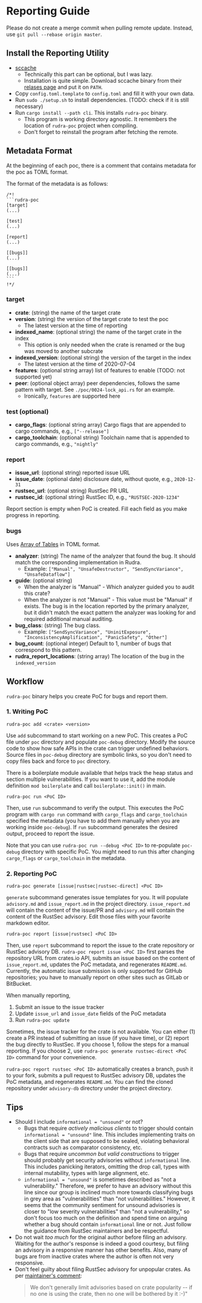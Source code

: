 # Reporting Guide

Please do not create a merge commit when pulling remote update. Instead, use `git pull --rebase origin master`.

## Install the Reporting Utility

- [sccache](https://github.com/mozilla/sccache)
  - Technically this part can be optional, but I was lazy.
  - Installation is quite simple. Download sccache binary from their [relases page](https://github.com/mozilla/sccache/releases) and put it on `PATH`.
- Copy `config.toml.template` to `config.toml` and fill it with your own data.
- Run `sudo ./setup.sh` to install dependencies. (TODO: check if it is still necessary)
- Run `cargo install --path cli`. This installs `rudra-poc` binary.
  - This program is working directory agnostic. It remembers the location of `rudra-poc` project when compiling.
  - Don't forget to reinstall the program after fetching the remote.

## Metadata Format

At the beginning of each poc, there is a comment that contains metadata for the poc as TOML format.

The format of the metadata is as follows:
````
/*!
```rudra-poc
[target]
(...)

[test]
(...)

[report]
(...)

[[bugs]]
(...)

[[bugs]]
(...)
```
!*/
````

### target

- **crate**: (string) the name of the target crate
- **version**: (string) the version of the target crate to test the poc
  - The latest version at the time of reporting
- **indexed_name**: (optional string) the name of the target crate in the index
  - This option is only needed when the crate is renamed or the bug was moved to another subcrate
- **indexed_version**: (optional string) the version of the target in the index
  - The latest version at the time of 2020-07-04
- **features**: (optional string array) list of features to enable (TODO: not supported yet)
- **peer**: (optional object array) peer dependencies, follows the same pattern with target. See `./poc/0024-lock_api.rs` for an example.
  - Ironically, `features` are supported here

### test (optional)

- **cargo_flags**: (optional string array) Cargo flags that are appended to cargo commands, e.g., `["--release"]`
- **cargo_toolchain**: (optional string) Toolchain name that is appended to cargo commands, e.g., `"nightly"`

### report

- **issue_url**: (optional string) reported issue URL
- **issue_date**: (optional date) disclosure date, without quote, e.g., `2020-12-31`
- **rustsec_url**: (optional string) RustSec PR URL
- **rustsec_id**: (optional string) RustSec ID, e.g., `"RUSTSEC-2020-1234"`

Report section is empty when PoC is created. Fill each field as you make progress in reporting.

### bugs

Uses [Array of Tables](https://toml.io/en/v1.0.0#array-of-tables) in TOML format.

- **analyzer**: (string) The name of the analyzer that found the bug. It should match the corresponding implementation in Rudra.
  - Example: `["Manual", "UnsafeDestructor", "SendSyncVariance", "UnsafeDataflow"]`
- **guide**: (optional string)
  - When the analyzer is "Manual" - Which analyzer guided you to audit this crate?
  - When the analyzer is not "Manual" - This value must be "Manual" if exists. The bug is in the location reported by the primary analyzer, but it didn't match the exact pattern the analyzer was looking for and required additional manual auditing.
- **bug_class**: (string) The bug class.
  - Example: `["SendSyncVariance", "UninitExposure", "InconsistencyAmplification", "PanicSafety", "Other"]`
- **bug_count**: (optional integer) Default to 1, number of bugs that correspond to this pattern.
- **rudra_report_locations**: (string array) The location of the bug in the `indexed_version`

## Workflow

`rudra-poc` binary helps you create PoC for bugs and report them.

### 1. Writing PoC

```shell
rudra-poc add <crate> <version>
```

Use `add` subcommand to start working on a new PoC. This creates a PoC file under `poc` directory and populate `poc-debug` directory. Modify the source code to show how safe APIs in the crate can trigger undefined behaviors. Source files in `poc-debug` directory are symbolic links, so you don't need to copy files back and force to `poc` directory.

There is a boilerplate module available that helps track the heap status and section multiple vulnerabilities. If you want to use it, add the module definition `mod boilerplate` and call `boilerplate::init()` in main.


```shell
rudra-poc run <PoC ID>
```

Then, use `run` subcommand to verify the output. This executes the PoC program with `cargo run` command with `cargo_flags` and `cargo_toolchain` specified the metadata (you have to add them manually when you are working inside `poc-debug`). If `run` subcommand generates the desired output, proceed to report the issue.

Note that you can use `rudra-poc run --debug <PoC ID>` to re-populate `poc-debug` directory with specific PoC. You might need to run this after changing `cargo_flags` or `cargo_toolchain` in the metadata.

### 2. Reporting PoC

```shell
rudra-poc generate [issue|rustsec|rustsec-direct] <PoC ID>
```

`generate` subcommand generates issue templates for you. It will populate `advisory.md` and `issue_report.md` in the project directory. `issue_report.md` will contain the content of the issue/PR and `advisory.md` will contain the content of the RustSec advisory. Edit those files with your favorite markdown editor.

```shell
rudra-poc report [issue|rustsec] <PoC ID>
```

Then, use `report` subcommand to report the issue to the crate repository or RustSec advisory DB. `rudra-poc report issue <PoC ID>` first parses the repository URL from crates.io API, submits an issue based on the content of `issue_report.md`, updates the PoC metadata, and regenerates `README.md`. Currently, the automatic issue submission is only supported for GitHub repositories; you have to manually report on other sites such as GitLab or BitBucket.

When manually reporting,
1. Submit an issue to the issue tracker
2. Update `issue_url` and `issue_date` fields of the PoC metadata
3. Run `rudra-poc update`

Sometimes, the issue tracker for the crate is not available. You can either (1) create a PR instead of submitting an issue (if you have time), or (2) report the bug directly to RustSec. If you choose 1, follow the steps for a manual reporting. If you choose 2, use `rudra-poc generate rustsec-direct <PoC ID>` command for your convenience.

`rudra-poc report rustsec <PoC ID>` automatically creates a branch, push it to your fork, submits a pull request to RustSec advisory DB, updates the PoC metadata, and regenerates `README.md`. You can find the cloned repository under `advisory-db` directory under the project directory.

## Tips

- Should I include `informational = "unsound"` or not?
  - Bugs that require *actively malicious clients* to trigger should contain `informational = "unsound"` line. This includes implementing traits on the client side that are supposed to be sealed, violating behavioral contracts such as comparator consistency, etc.
  - Bugs that require *uncommon but valid constructions* to trigger should probably get security advisories without `informational` line. This includes panicking iterators, omitting the drop call, types with internal mutability, types with large alignment, etc.
  - `informational = "unsound"` is sometimes described as "not a vulnerability." Therefore, we prefer to have an advisory without this line since our group is inclined much more towards classifying bugs in grey area as "vulnerabilities" than "not vulnerabilities." However, it seems that the community sentiment for unsound advisories is closer to "low severity vulnerabilities" than "not a vulnerability," so don't focus too much on the definition and spend time on arguing whether a bug should contain `informational` line or not. Just follow the guidance from RustSec maintainers and be respectful.
- Do not wait *too much* for the original author before filing an advisory. Waiting for the author's response is indeed a good courtesy, but filing an advisory in a responsive manner has other benefits. Also, many of bugs are from inactive crates where the author is often not very responsive.
- Don't feel guilty about filing RustSec advisory for unpopular crates. As per [maintainer's comment](https://github.com/RustSec/advisory-db/pull/328#issuecomment-653725642):
  > We don't generally limit advisories based on crate popularity -- if no one is using the crate, then no one will be bothered by it :-)"
